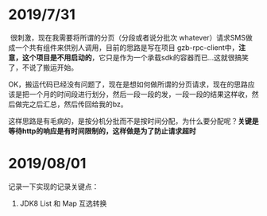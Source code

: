 # 2019/7/31

​	很刺激，现在我需要将所谓的分页（分段或者说分批次 whatever）请求SMS做成一个共有组件来供别人调用，目前的思路是写在项目 gzb-rpc-client中，**注意，这个项目是不用启动的**，它只是作为一个承载sdk的容器而已...这就很搞笑了，不说了搬运开始。



OK，搬运代码已经没有问题了，现在是想如何做所谓的分页请求，现在的思路应该是把一个月的时间段进行划分，然后一段一段的发，一段一段的结果这样收，然后做完之后汇总，然后传回给我的bz。



这样思路是有毛病的，是按分机分批而不是按时间分配，为什么要分配呢？**关键是等待http的响应是有时间限制的，这样做是为了防止请求超时**



# 2019/08/01

记录一下实现的记录关键点：

1. JDK8 List 和 Map 互选转换



